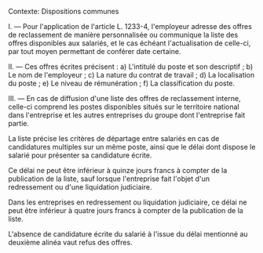 Contexte: Dispositions communes

I. — Pour l'application de l'article L. 1233-4, l'employeur adresse des offres de reclassement de manière personnalisée ou communique la liste des offres disponibles aux salariés, et le cas échéant l'actualisation de celle-ci, par tout moyen permettant de conférer date certaine.

II. — Ces offres écrites précisent : a) L'intitulé du poste et son descriptif ; b) Le nom de l'employeur ; c) La nature du contrat de travail ; d) La localisation du poste ; e) Le niveau de rémunération ; f) La classification du poste.

III. — En cas de diffusion d'une liste des offres de reclassement interne, celle-ci comprend les postes disponibles situés sur le territoire national dans l'entreprise et les autres entreprises du groupe dont l'entreprise fait partie.

La liste précise les critères de départage entre salariés en cas de candidatures multiples sur un même poste, ainsi que le délai dont dispose le salarié pour présenter sa candidature écrite.

Ce délai ne peut être inférieur à quinze jours francs à compter de la publication de la liste, sauf lorsque l'entreprise fait l'objet d'un redressement ou d'une liquidation judiciaire.

Dans les entreprises en redressement ou liquidation judiciaire, ce délai ne peut être inférieur à quatre jours francs à compter de la publication de la liste.

L'absence de candidature écrite du salarié à l'issue du délai mentionné au deuxième alinéa vaut refus des offres.